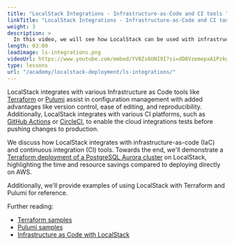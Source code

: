 ```yaml
---
title: "LocalStack Integrations - Infrastructure-as-Code and CI tools "
linkTitle: "LocalStack Integrations - Infrastructure-as-Code and CI tools "
weight: 3
description: >
  In this video, we will see how LocalStack can be used with infrastructure-as-code (IaC) and continuous integration (CI) tools to enable local development more efficient, and foster team collaboration. LocalStack integrations allow you to use your favorite tools to create and manage AWS resources locally.
length: 03:09
leadimage: ls-integrations.png
videoUrl: https://www.youtube.com/embed/YV0Zs6UNI9I?si=dD8VzemepxA1Pzkg
type: lessons
url: "/academy/localstack-deployment/ls-integrations/"
---
```


LocalStack integrates with various Infrastructure as Code tools like [Terraform](https://docs.localstack.cloud/user-guide/integrations/terraform/) or [Pulumi](https://docs.localstack.cloud/user-guide/integrations/pulumi/) assist in configuration management with added advantages like version control, ease of editing, and reproducibility. Additionally, LocalStack integrates with various CI platforms, such as [GitHub Actions](https://docs.localstack.cloud/user-guide/ci/github-actions/) or [CircleCI](https://docs.localstack.cloud/user-guide/ci/circle-ci/), to enable the cloud integrations tests before pushing changes to production.

We discuss how LocalStack integrates with infrastructure-as-code (IaC) and continuous integration (CI) tools. Towards the end, we'll demonstrate a [Terraform deployment of a PostgreSQL Aurora cluster](https://github.com/terraform-aws-modules/terraform-aws-rds-aurora/tree/v8.1.1/examples/postgresql) on LocalStack, highlighting the time and resource savings compared to deploying directly on AWS. 

Additionally, we'll provide examples of using LocalStack with Terraform and Pulumi for reference.

Further reading:

- [Terraform samples](https://github.com/localstack-samples/localstack-terraform-samples)
- [Pulumi samples](https://github.com/localstack-samples/localstack-pulumi-samples)
- [Infrastructure as Code with LocalStack](https://youtu.be/bx2XpR9xLFA)
